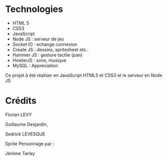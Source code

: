 # Technologies
* HTML 5 
* CSS3
* JavaScript
* Node JS : serveur de jeu
* Socket IO : echange connexion
* Create JS : dessins, spritesheet etc..
* Hammer JS : gesture tactile (pan)
* HowlerJS : sons, musique
* MySQL : Appreciation

Ce projet à été réaliser en JavaScript HTML5 et CSS3 et le serveur en Node JS


# Crédits 

Florian LEVY

Guillaume Desjardin,

Sedrick LEVESQUE

Sprite Personnage par :

Jérôme Tarley
